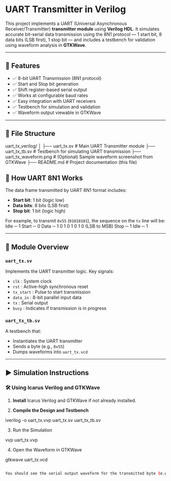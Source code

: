 # UART Transmitter in Verilog

This project implements a UART (Universal Asynchronous Receiver/Transmitter) **transmitter module** using **Verilog HDL**. It simulates accurate bit-serial data transmission using the 8N1 protocol — 1 start bit, 8 data bits (LSB first), 1 stop bit — and includes a testbench for validation using waveform analysis in **GTKWave**.

---

## 🔧 Features

- ✅ 8-bit UART Transmission (8N1 protocol)
- ✅ Start and Stop bit generation
- ✅ Shift register-based serial output
- ✅ Works at configurable baud rates
- ✅ Easy integration with UART receivers
- ✅ Testbench for simulation and validation
- ✅ Waveform output viewable in GTKWave

---

## 📁 File Structure

uart_tx_verilog/
│
├── uart_tx.sv # Main UART Transmitter module
├── uart_tx_tb.sv # Testbench for simulating UART transmission
├── uart_tx_waveform.png # (Optional) Sample waveform screenshot from GTKWave
├── README.md # Project documentation (this file)

## 🧠 How UART 8N1 Works

The data frame transmitted by UART 8N1 format includes:

- **Start bit**: 1 bit (logic low)
- **Data bits**: 8 bits (LSB first)
- **Stop bit**: 1 bit (logic high)

For example, to transmit `0x55` (`01010101`), the sequence on the `tx` line will be:
Idle ─ 1
Start ─ 0
Data ─ 1 0 1 0 1 0 1 0 (LSB to MSB)
Stop ─ 1
Idle ─ 1

---

## 📂 Module Overview

### `uart_tx.sv`

Implements the UART transmitter logic. Key signals:

- `clk` : System clock  
- `rst` : Active-high synchronous reset  
- `tx_start` : Pulse to start transmission  
- `data_in` : 8-bit parallel input data  
- `tx` : Serial output  
- `busy` : Indicates if transmission is in progress  

### `uart_tx_tb.sv`

A testbench that:
- Instantiates the UART transmitter
- Sends a byte (e.g., `0x55`)
- Dumps waveforms into `uart_tx.vcd`

---

## ▶️ Simulation Instructions

### 🛠️ Using Icarus Verilog and GTKWave

1. **Install** Icarus Verilog and GTKWave if not already installed.

2. **Compile the Design and Testbench**


iverilog -o uart_tx.vvp uart_tx.sv uart_tx_tb.sv


3. Run the Simulation
   
vvp uart_tx.vvp


4. Open the Waveform in GTKWave


gtkwave uart_tx.vcd
```bash

You should see the serial output waveform for the transmitted byte (e.g., 0x55).


